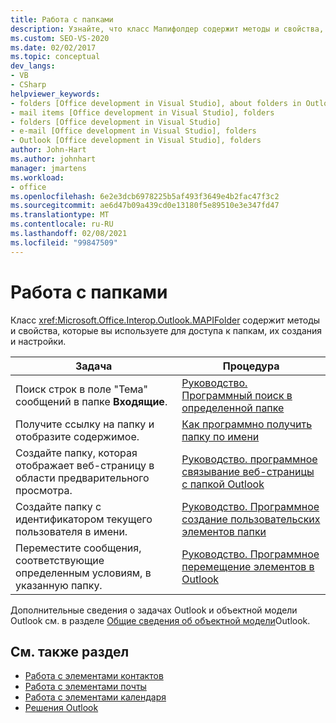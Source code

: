 ```yaml
---
title: Работа с папками
description: Узнайте, что класс Мапифолдер содержит методы и свойства, используемые для доступа к папкам, их создания и настройки.
ms.custom: SEO-VS-2020
ms.date: 02/02/2017
ms.topic: conceptual
dev_langs:
- VB
- CSharp
helpviewer_keywords:
- folders [Office development in Visual Studio], about folders in Outlook
- mail items [Office development in Visual Studio], folders
- folders [Office development in Visual Studio]
- e-mail [Office development in Visual Studio], folders
- Outlook [Office development in Visual Studio], folders
author: John-Hart
ms.author: johnhart
manager: jmartens
ms.workload:
- office
ms.openlocfilehash: 6e2e3dcb6978225b5af493f3649e4b2fac47f3c2
ms.sourcegitcommit: ae6d47b09a439cd0e13180f5e89510e3e347fd47
ms.translationtype: MT
ms.contentlocale: ru-RU
ms.lasthandoff: 02/08/2021
ms.locfileid: "99847509"
---
```

# <a name="work-with-folders"></a>Работа с папками
  Класс <xref:Microsoft.Office.Interop.Outlook.MAPIFolder> содержит методы и свойства, которые вы используете для доступа к папкам, их создания и настройки.

|Задача|Процедура|
|----------|---------------|
|Поиск строк в поле "Тема" сообщений в папке **Входящие**.|[Руководство. Программный поиск в определенной папке](../vsto/how-to-programmatically-search-within-a-specific-folder.md)|
|Получите ссылку на папку и отобразите содержимое.|[Как программно получить папку по имени](../vsto/how-to-programmatically-retrieve-a-folder-by-name.md)|
|Создайте папку, которая отображает веб-страницу в области предварительного просмотра.|[Руководство. программное связывание веб-страницы с папкой Outlook](../vsto/how-to-programmatically-associate-a-web-page-with-an-outlook-folder.md)|
|Создайте папку с идентификатором текущего пользователя в имени.|[Руководство. Программное создание пользовательских элементов папки](../vsto/how-to-programmatically-create-custom-folder-items.md)|
|Переместите сообщения, соответствующие определенным условиям, в указанную папку.|[Руководство. Программное перемещение элементов в Outlook](../vsto/how-to-programmatically-move-items-in-outlook.md)|

 Дополнительные сведения о задачах Outlook и объектной модели Outlook см. в разделе [Общие сведения об объектной модели](../vsto/outlook-object-model-overview.md)Outlook.

## <a name="see-also"></a>См. также раздел
- [Работа с элементами контактов](../vsto/working-with-contact-items.md)
- [Работа с элементами почты](../vsto/working-with-mail-items.md)
- [Работа с элементами календаря](../vsto/working-with-calendar-items.md)
- [Решения Outlook](../vsto/outlook-solutions.md)
